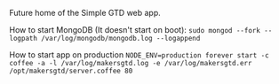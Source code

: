 Future home of the Simple GTD web app.

How to start MongoDB (It doesn't start on boot):
``sudo mongod --fork --logpath /var/log/mongodb/mongodb.log --logappend``

How to start app on production
`NODE_ENV=production forever start -c coffee -a -l /var/log/makersgtd.log -e /var/log/makersgtd.err /opt/makersgtd/server.coffee 80`
